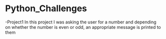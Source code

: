 # Python_Challenges
-Project1 In this project I was asking the user for a number and depending on whether the number is even or odd, an appropriate message is printed to them
